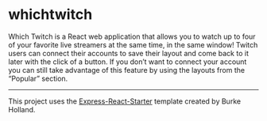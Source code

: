 # whichtwitch
Which Twitch is a React web application that allows you to watch  up to four of your favorite live streamers at the same time, in the same window! Twitch users can connect their accounts to save their layout and come back to it later with the click of a button. If you don’t want to connect your account you can still take advantage of this feature by using the layouts from the “Popular” section.

- - - -

This project uses the [Express-React-Starter](https://github.com/burkeholland/express-react-starter) template created by Burke Holland.
